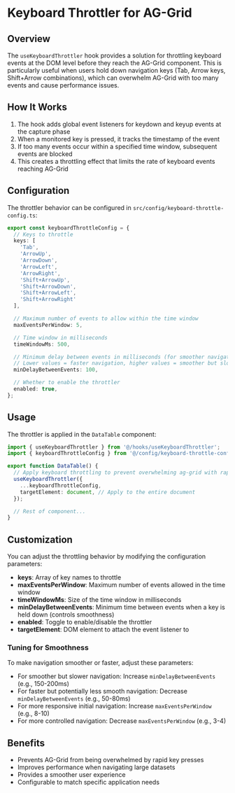 # Keyboard Throttler for AG-Grid

## Overview

The `useKeyboardThrottler` hook provides a solution for throttling keyboard events at the DOM level before they reach the AG-Grid component. This is particularly useful when users hold down navigation keys (Tab, Arrow keys, Shift+Arrow combinations), which can overwhelm AG-Grid with too many events and cause performance issues.

## How It Works

1. The hook adds global event listeners for keydown and keyup events at the capture phase
2. When a monitored key is pressed, it tracks the timestamp of the event
3. If too many events occur within a specified time window, subsequent events are blocked
4. This creates a throttling effect that limits the rate of keyboard events reaching AG-Grid

## Configuration

The throttler behavior can be configured in `src/config/keyboard-throttle-config.ts`:

```typescript
export const keyboardThrottleConfig = {
  // Keys to throttle
  keys: [
    'Tab',
    'ArrowUp',
    'ArrowDown',
    'ArrowLeft',
    'ArrowRight',
    'Shift+ArrowUp',
    'Shift+ArrowDown',
    'Shift+ArrowLeft',
    'Shift+ArrowRight'
  ],

  // Maximum number of events to allow within the time window
  maxEventsPerWindow: 5,

  // Time window in milliseconds
  timeWindowMs: 500,

  // Minimum delay between events in milliseconds (for smoother navigation)
  // Lower values = faster navigation, higher values = smoother but slower navigation
  minDelayBetweenEvents: 100,

  // Whether to enable the throttler
  enabled: true,
};
```

## Usage

The throttler is applied in the `DataTable` component:

```typescript
import { useKeyboardThrottler } from '@/hooks/useKeyboardThrottler';
import { keyboardThrottleConfig } from '@/config/keyboard-throttle-config';

export function DataTable() {
  // Apply keyboard throttling to prevent overwhelming ag-grid with rapid key presses
  useKeyboardThrottler({
    ...keyboardThrottleConfig,
    targetElement: document, // Apply to the entire document
  });

  // Rest of component...
}
```

## Customization

You can adjust the throttling behavior by modifying the configuration parameters:

- **keys**: Array of key names to throttle
- **maxEventsPerWindow**: Maximum number of events allowed in the time window
- **timeWindowMs**: Size of the time window in milliseconds
- **minDelayBetweenEvents**: Minimum time between events when a key is held down (controls smoothness)
- **enabled**: Toggle to enable/disable the throttler
- **targetElement**: DOM element to attach the event listener to

### Tuning for Smoothness

To make navigation smoother or faster, adjust these parameters:

- For smoother but slower navigation: Increase `minDelayBetweenEvents` (e.g., 150-200ms)
- For faster but potentially less smooth navigation: Decrease `minDelayBetweenEvents` (e.g., 50-80ms)
- For more responsive initial navigation: Increase `maxEventsPerWindow` (e.g., 8-10)
- For more controlled navigation: Decrease `maxEventsPerWindow` (e.g., 3-4)

## Benefits

- Prevents AG-Grid from being overwhelmed by rapid key presses
- Improves performance when navigating large datasets
- Provides a smoother user experience
- Configurable to match specific application needs
